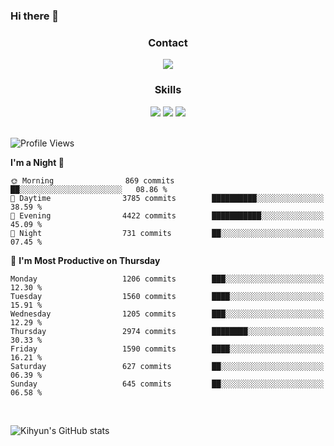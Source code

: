 ### Hi there 👋

<!--
**Key5771/Key5771** is a ✨ _special_ ✨ repository because its `README.md` (this file) appears on your GitHub profile.

Here are some ideas to get you started:

- 🔭 I’m currently working on ...
- 🌱 I’m currently learning ...
- 👯 I’m looking to collaborate on ...
- 🤔 I’m looking for help with ...
- 💬 Ask me about ...
- 📫 How to reach me: ...
- 😄 Pronouns: ...
- ⚡ Fun fact: ...
-->

<h3 align="center">Contact</h3>
<div align="center">
  <a href="mailto:ksj57715@gmail.com"><img src="https://img.shields.io/badge/Gmail-D14836?style=for-the-badge&logo=gmail&logoColor=white"/></a>
</div>

<h3 align="center">Skills</h3>
<div align="center">
  <img src="https://img.shields.io/badge/iOS-000000?style=for-the-badge&logo=ios&logoColor=white"/>
  <img src="https://img.shields.io/badge/Swift-FA7343?style=for-the-badge&logo=swift&logoColor=white"/>
  <img src="https://img.shields.io/badge/Xcode-007ACC?style=for-the-badge&logo=Xcode&logoColor=white"/>
</div>

<br>

<!--START_SECTION:waka-->
![Profile Views](http://img.shields.io/badge/Profile%20Views-0-blue)

**I'm a Night 🦉** 

```text
🌞 Morning                869 commits         ██░░░░░░░░░░░░░░░░░░░░░░░   08.86 % 
🌆 Daytime                3785 commits        ██████████░░░░░░░░░░░░░░░   38.59 % 
🌃 Evening                4422 commits        ███████████░░░░░░░░░░░░░░   45.09 % 
🌙 Night                  731 commits         ██░░░░░░░░░░░░░░░░░░░░░░░   07.45 % 
```
📅 **I'm Most Productive on Thursday** 

```text
Monday                   1206 commits        ███░░░░░░░░░░░░░░░░░░░░░░   12.30 % 
Tuesday                  1560 commits        ████░░░░░░░░░░░░░░░░░░░░░   15.91 % 
Wednesday                1205 commits        ███░░░░░░░░░░░░░░░░░░░░░░   12.29 % 
Thursday                 2974 commits        ████████░░░░░░░░░░░░░░░░░   30.33 % 
Friday                   1590 commits        ████░░░░░░░░░░░░░░░░░░░░░   16.21 % 
Saturday                 627 commits         ██░░░░░░░░░░░░░░░░░░░░░░░   06.39 % 
Sunday                   645 commits         ██░░░░░░░░░░░░░░░░░░░░░░░   06.58 % 
```



<!--END_SECTION:waka-->

<br>


![Kihyun's GitHub stats](https://github-readme-stats.vercel.app/api?username=key5771&show_icons=true&theme=radical)
